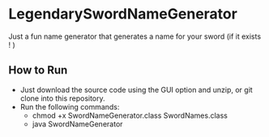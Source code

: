 # LegendarySwordNameGenerator
Just a fun name generator that generates a name for your sword (if it exists ! )
## How to Run
+ Just download the source code using the GUI option and unzip, or git clone into this repository.
+ Run the following commands:
   + chmod +x SwordNameGenerator.class SwordNames.class
   + java SwordNameGenerator
